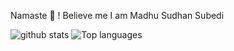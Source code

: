 Namaste :pray: ! Believe me I am Madhu Sudhan Subedi 

![github stats](https://github-readme-stats.vercel.app/api?username=madhusudhan1234)
![Top languages](https://github-readme-stats.vercel.app/api/top-langs/?username=madhusudhan1234)
